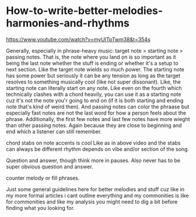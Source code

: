 # How-to-write-better-melodies-harmonies-and-rhythms
https://www.youtube.com/watch?v=myUITpTwm38&t=354s

Generally, especially in phrase-heavy music: target note > starting note > passing notes. That is, the note where you land on is so important as it being the last note whether the stuff is ending or whether it's a setup to next section. Like the target note wields so much power. The starting note has some power but seriously it can be any tension as long as the target resolves to something musically cool (like not super dissonant). Like, the starting note can literally start on any note. Like even on the fourth which technically clashes with a chord heavily, you can use it as a starting note cuz it's not the note you'r going to end on (if it is both starting and ending note that's kind of weird then). And passing notes can color the phraase but especially fast notes are not the last word for how a person feels about the phrase. Additionally, the first few notes and last few notes have more wieght than other passing notes. Again because they are close to beginning and end which a listener can still remember.

chord stabs on note accents is cool Like as in above video and the stabs can always be different rhythm depends on vibe and/or section of the song.

Question and answer, though think more in pauses. Also never has to be super obvious question and answer.

counter melody or fill phrases.

Just some general guidelines here for better melodies and stuff cuz like in my more formal articles i cant outline everything and my commonities is like for commonities and like my analysis you might need to dig a bit before finding what you looking for.
